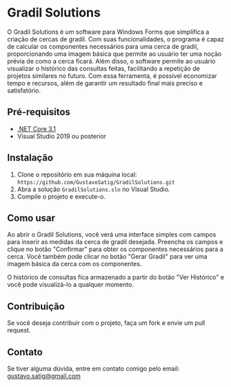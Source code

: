 # Gradil Solutions

O Gradil Solutions é um software para Windows Forms que simplifica a criação de cercas de gradil. Com suas funcionalidades, o programa é capaz de calcular os componentes necessários para uma cerca de gradil, proporcionando uma imagem básica que permite ao usuário ter uma noção prévia de como a cerca ficará. Além disso, o software permite ao usuário visualizar o histórico das consultas feitas, facilitando a repetição de projetos similares no futuro. Com essa ferramenta, é possível economizar tempo e recursos, além de garantir um resultado final mais preciso e satisfatório.

## Pré-requisitos

- [.NET Core 3.1](https://dotnet.microsoft.com/download/dotnet-core/3.1)
- Visual Studio 2019 ou posterior

## Instalação

1. Clone o repositório em sua máquina local: `https://github.com/GustavoSatig/GradilSolutions.git`
2. Abra a solução `GradilSolutions.sln` no Visual Studio.
3. Compile o projeto e execute-o.

## Como usar

Ao abrir o Gradil Solutions, você verá uma interface simples com campos para inserir as medidas da cerca de gradil desejada. Preencha os campos e clique no botão "Confirmar" para obter os componentes necessários para a cerca. Você também pode clicar no botão "Gerar Gradil" para ver uma imagem básica da cerca com os componentes.

O histórico de consultas fica armazenado a partir do botão "Ver Histórico" e você pode visualizá-lo a qualquer momento.

## Contribuição

Se você deseja contribuir com o projeto, faça um fork e envie um pull request.

## Contato

Se tiver alguma dúvida, entre em contato comigo pelo email: gustavo.satig@gmail.com
